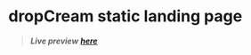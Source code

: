 # dropCream static landing page

> **_Live preview_** **_[here](https://hamoelzero.github.io/dropCream_staticLandingPage/)_**
